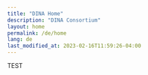 ```yaml
---
title: "DINA Home"
description: "DINA Consortium"
layout: home
permalink: /de/home
lang: de
last_modified_at: 2023-02-16T11:59:26-04:00
---
```


TEST
